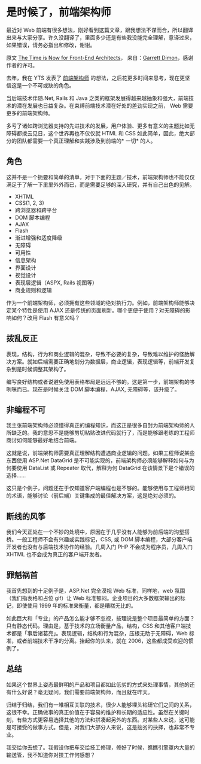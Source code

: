 # 是时候了，前端架构师

最近对 Web 前端有很多想法，刚好看到这篇文章，跟我想法不谋而合，所以翻译出来与大家分享。许久没翻译了，里面多少还是有些我没能完全理解，意译过来，如果错误，请务必指出和修改，谢谢。

原文 [The Time is Now for Front-End Architects][0]， 来自：[Garrett Dimon][1]，感谢作者的许可。

去年，我在 YTS 发表了 [前端架构师][2] 的想法，之后花更多时间来思考，现在更坚信这是一个不可或缺的角色。

当后端技术伴随.Net, Rails 和 Java 之类的框架发展得越来越抽象和强大，前端技术的潜在发展也日益复杂。在束缚前端技术潜在好处的差劲实现之前， Web 需要更多的前端架构师。

多亏了诸如跨浏览器支持的先进技术的发展，用户体验、更多有意义的主题比如无障碍都拨云见日，这个世界再也不仅仅就 HTML 和 CSS 如此简单，因此，绝大部分的团队都需要一个真正理解和实践涉及到前端的* 一切* 的人。

## 角色

这并不是一个扼要和简单的清单，对于下面的主题／技术，前端架构师也不能仅仅满足于了解一下里里外外而已，而是需要足够的深入研究，并有自己出色的见解。

- XHTML
- CSS(1, 2, 3)
- 跨浏览器和跨平台
- DOM 脚本编程
- AJAX
- Flash
- 渐进增强和适度降级
- 无障碍
- 可用性
- 信息架构
- 界面设计
- 视觉设计
- 表现层逻辑（ASPX, Rails 视图等）
- 商业规则和逻辑

作为一个前端架构师，必须拥有这些领域的绝对执行力。例如，前端架构师能够决定某个特性是使用 AJAX 还是传统的页面刷新。哪个更便于使用？对无障碍的影响如何？改用 Flash 有意义吗？

## 拨乱反正

表现，结构，行为和商业逻辑的混杂，导致不必要的复杂，导致难以维护的怪胎解决方案。就如后端需要正确地划分为数据层，商业逻辑，表现逻辑等，前端开发复杂到是时候调整其架构了。

编写良好结构或者说避免使用表格布局是远远不够的。这是第一步，前端架构的哆咧咪而已。现在是时候关注 DOM 脚本编程，AJAX, 无障碍等，该升级了。

## 非编程不可

我主张前端架构师必须懂得真正的编程知识，而这正是很多自封为前端架构师的人所缺乏的。我的意思不是能够剪切粘贴改进代码就行了，而是能够跟老练的工程师商讨如何能够最好地结合前端。

这就是说，前端架构师需要真正理解结构遭遇商业逻辑的问题。如果工程师说某些东西使用 ASP.Net DataGrid 是不可能实现的，前端架构师必须能够解释如何与为何要使用 DataList 或 Repeater 取代，解释为何 DataGrid 在该情景下是个错误的选择……

这只是个例子，问题还在于仅知道客户端编程也是不够的。能够使用与工程师相同的术语，能够讨论（前后端）关键集成的最佳解决方案，这是绝对必须的。

## 断线的风筝

我们今天正处在一个不妙的处境中，原因在于几乎没有人能够为前后端的沟壑搭桥。一般工程师不会有兴趣或实践标记，CSS, 或 DOM 脚本编程，大部分客户端开发者也没有与后端技术协作的经验。几周入门 PHP 不会成为程序员，几周入门 XHTML 也不会成为真正的客户端开发者。

## 罪魁祸首

我首先想到的十足例子是，ASP.Net 完全漠视 Web 标准，同样地，web 氛围（我们指表格和占位 gif）让 Web 标准郁闷。企业项目的大多数框架输出的标记，即使使用 1999 年的标准来衡量，都是糟糕无比的。

如此巨大和「专业」的产品怎么能才够不忽视，按理说是整个项目最简单的方面？只有静态代码。理由是，基于技术的立场衡量产品，结构，CSS 和其他客户端技术都是「事后诸葛亮」。表现逻辑，结构和行为混杂，压根无助于无障碍，Web 标准，或者前端技术干净的分离。抬起你的头来，就在 2006，这些都成受欢迎的惯例了。

## 总结

如果这个世界上姿态最鲜明的产品和项目都如此低劣的方式来处理事情，其他的还有什么好说？毫无疑问，我们需要前端架构师，而且就在昨天。

归结于归结，我们有一堆相互关联的技术，很少人能够埋头钻研它们之间的关系，这很不幸。正确做事的真正价值在于容易的维护和长期的适应性。虽然在关键时刻，有些方式更容易选择其他的方法和拼凑起另外的东西。对某些人来说，这可能是可接受的做事方式。但是，对我们大部分人来说，这是拙劣的抉择，也非常不专业。

我交给你去想了。我假设你把车交给技工修理，修好了时候，瞧瞧引擎罩内大量的输送管，我不知道你对技工作何感想？

[0]: http://www.garrettdimon.com/archives/the-time-is-now-for-front-end-architects
[1]: http://www.garrettdimon.com/about/
[2]: http://www.yourtotalsite.com/archives/methodology_tools/the_frontend_architect/Default.aspx
